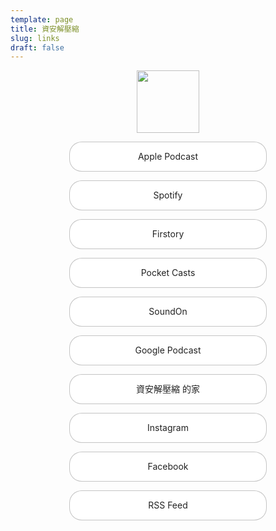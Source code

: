 ```yaml
---
template: page
title: 資安解壓縮
slug: links
draft: false
---
```

<style>
#styled a{
  width: 60%;
  line-height: 18px;
  text-align: center;
  color: #222;
  background-color:rgba(255,255,255);
  border: 1px solid rgba(0, 0, 0, .23);
  border-radius: 20px;
  padding: 14px 6px;
  cursor: pointer;
  display:block;
  text-decoration: none;
  margin-left: auto;
  margin-right: auto;
}
#styled a:hover,focus {
  color: #5d93ff ;
  border-color:#5d93ff;
}
#styled img{
  width: 100px;
  display: block;
  margin-left: auto;
  margin-right: auto;
}
h1 {
  text-align: center;
}
</style>

<div id="styled">

![](/media/logo_circle.png)

<a href="https://podcasts.apple.com/tw/podcast/id1513276667" class="fullwidth">Apple Podcast</a>

<a href="https://open.spotify.com/show/6bMhZ2VerzSvoDDpLaNjaH" class="fullwidth">Spotify</a>

<a href="https://open.firstory.me/user/infosecdecompress" class="fullwidth">Firstory </a>

<a href="https://pca.st/3wiuyumx" class="fullwidth">Pocket Casts</a>

<a href="https://player.soundon.fm/p/8f5ee3cd-0e2f-49e4-8887-d5c6bc145e48" class="fullwidth">SoundOn</a>

<a href="https://podcasts.google.com/?feed=aHR0cHM6Ly9vcGVuLmZpcnN0b3J5Lm1lL3Jzcy91c2VyL2NrOTdhNGl5MHEwZmkwODczOXBwY2V6cTc" class="fullwidth">Google Podcast</a>

<a href="https://infosecdecompress.com" class="fullwidth">資安解壓縮 的家</a>

<a href="https://www.instagram.com/infosec.zip" class="fullwidth">Instagram</a>

<a href="https://www.facebook.com/infosecdecompress/" class="fullwidth">Facebook</a>

<a href="https://open.firstory.me/rss/user/ck97a4iy0q0fi08739ppcezq7" class="fullwidth">RSS Feed</a>

</div>